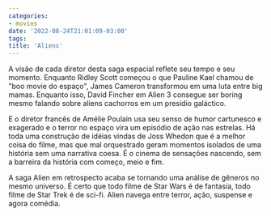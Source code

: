 ```yaml
---
categories:
- movies
date: '2022-08-24T21:01:09-03:00'
tags:
title: 'Aliens'
---
```


A visão de cada diretor desta saga espacial reflete seu tempo e seu momento. Enquanto Ridley Scott começou o que Pauline Kael chamou de "boo movie do espaço", James Cameron transformou em uma luta entre big mamas. Enquanto isso, David Fincher em Alien 3 consegue ser boring mesmo falando sobre aliens cachorros em um presídio galáctico.

E o diretor francês de Amélie Poulain usa seu senso de humor cartunesco e exagerado e o terror no espaço vira um episódio de ação nas estrelas. Há toda uma construção de idéias vindas de Joss Whedon que é a melhor coisa do filme, mas que mal orquestrado geram momentos isolados de uma história sem uma narrativa coesa. É o cinema de sensações nascendo, sem a barreira da história com começo, meio e fim.

A saga Alien em retrospecto acaba se tornando uma análise de gêneros no mesmo universo. É certo que todo filme de Star Wars é de fantasia, todo filme de Star Trek é de sci-fi. Alien navega entre terror, ação, suspense e agora  comédia.
